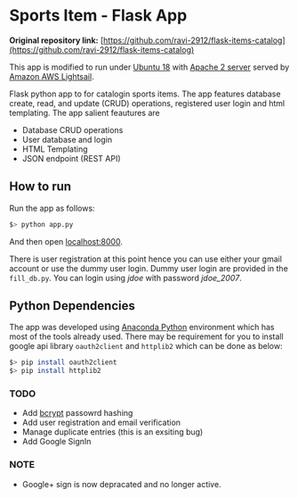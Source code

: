 # Sports Item - Flask App

**Original repository link:** [https://github.com/ravi-2912/flask-items-catalog](https://github.com/ravi-2912/flask-items-catalog)

This app is modified to run under [Ubuntu 18](https://www.ubuntu.com/) with [Apache 2 server](https://httpd.apache.org/) served by [Amazon AWS Lightsail](https://aws.amazon.com/).

Flask python app to for catalogin sports items. The app features database create, read, and update (CRUD) operations, registered user login and html templating. The app salient feautures are

* Database CRUD operations
* User database and login
* HTML Templating
* JSON endpoint (REST API)

## How to run
Run the app as follows:

```bash
$> python app.py
```

And then open [localhost:8000](http://localhost:8000/).

There is user registration at this point hence you can use either your gmail account or use the dummy user login. Dummy user login are provided in the `fill_db.py`. You can login using _jdoe_ with password _jdoe_2007_.

## Python Dependencies

The app was developed using [Anaconda Python](https://www.anaconda.com/) environment which has most of the tools already used. There may be requirement for you to install google api library `oauth2client` and `httplib2` which can be done as below:

```bash
$> pip install oauth2client
$> pip install httplib2
```

### TODO

* Add [bcrypt](https://github.com/pyca/bcrypt/) passowrd hashing
* Add user registration and email verification
* Manage duplicate entries (this is an exsiting bug)
* Add Google SignIn

### NOTE

* Google+ sign is now depracated and no longer active.